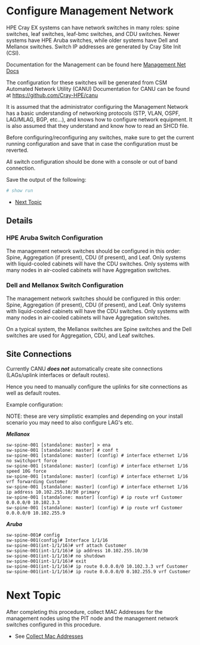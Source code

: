 # Configure Management Network

HPE Cray EX systems can have network switches in many roles: spine switches, leaf switches, leaf-bmc switches, and CDU switches.
Newer systems have HPE Aruba switches, while older systems have Dell and Mellanox switches. Switch IP addresses are generated by Cray Site Init (CSI).


Documentation for the Management can be found here [Management Net Docs](../operations/network/index.md)


The configuration for these switches will be generated from CSM Automated Network Utility (CANU)
Documentation for CANU can be found at https://github.com/Cray-HPE/canu

It is assumed that the administrator configuring the Management Network has a basic understanding of networking protocols (STP, VLAN, OSPF, LAG/MLAG, BGP, etc...), and knows how to configure network equipment. It is also assumed that they understand and know how to read an SHCD file.

Before configuring/reconfiguring any switches, make sure to get the current running configuration and save that in case the configuration must be reverted.

All switch configuration should be done with a console or out of band connection.

Save the output of the following:

```bash
# show run
```

   * [Next Topic](#next-topic)


## Details

<a name="hpe_aruba_switch_configuration"></a>
### HPE Aruba Switch Configuration

The management network switches should be configured in this order: Spine, Aggregation (if present), CDU (if present), and Leaf.
Only systems with liquid-cooled cabinets will have the CDU switches. Only systems with many nodes in air-cooled cabinets
will have Aggregation switches.


<a name="dell_and_mellanox_switch_configuration"></a>
### Dell and Mellanox Switch Configuration

The management network switches should be configured in this order: Spine, Aggregation (if present), CDU (if present), and Leaf.
Only systems with liquid-cooled cabinets will have the CDU switches. Only systems with many nodes in air-cooled
cabinets will have Aggregation switches.

On a typical system, the Mellanox switches are Spine switches and the Dell switches are used for Aggregation, CDU, and Leaf switches.

## Site Connections

Currently CANU ***does not*** automatically create site connections (LAGs/uplink interfaces or default routes). 

Hence you need to manually configure the uplinks for site connections as well as default routes. 

Example configuration: 

NOTE: these are very simplistic examples and depending on your install scenario you may need to also configure LAG's etc. 

***Mellanox***

```
sw-spine-001 [standalone: master] > ena
sw-spine-001 [standalone: master] # conf t
sw-spine-001 [standalone: master] (config) # interface ethernet 1/16 no switchport force
sw-spine-001 [standalone: master] (config) # interface ethernet 1/16 speed 10G force
sw-spine-001 [standalone: master] (config) # interface ethernet 1/16 vrf forwarding Customer
sw-spine-001 [standalone: master] (config) # interface ethernet 1/16 ip address 10.102.255.10/30 primary
sw-spine-001 [standalone: master] (config) # ip route vrf Customer 0.0.0.0/0 10.102.3.3 
sw-spine-001 [standalone: master] (config) # ip route vrf Customer 0.0.0.0/0 10.102.255.9
```
***Aruba***

```
sw-spine-001# config
sw-spine-001(config)# Interface 1/1/16
sw-spine-001(int-1/1/16)# vrf attach Customer
sw-spine-001(int-1/1/16)# ip address 10.102.255.10/30
sw-spine-001(int-1/1/16)# no shutdown
sw-spine-001(int-1/1/16)# exit
sw-spine-001(int-1/1/16)# ip route 0.0.0.0/0 10.102.3.3 vrf Customer
sw-spine-001(int-1/1/16)# ip route 0.0.0.0/0 0.102.255.9 vrf Customer
```


<a name="next-topic"></a>
# Next Topic

   After completing this procedure, collect MAC Addresses for the management nodes using the PIT node and the management network switches configured in this procedure.

   * See [Collect Mac Addresses](index.md#collect_mac_addresses_for_ncns)
